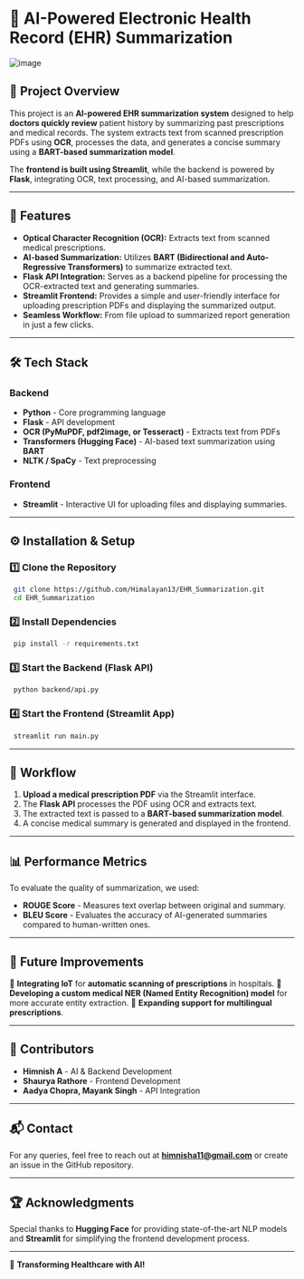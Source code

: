 # 📄 AI-Powered Electronic Health Record (EHR) Summarization
![image](https://github.com/user-attachments/assets/8c727e4e-09fb-484e-8865-9003b7050600)


## 🚀 Project Overview

This project is an **AI-powered EHR summarization system** designed to help **doctors quickly review** patient history by summarizing past prescriptions and medical records. The system extracts text from scanned prescription PDFs using **OCR**, processes the data, and generates a concise summary using a **BART-based summarization model**.

The **frontend is built using Streamlit**, while the backend is powered by **Flask**, integrating OCR, text processing, and AI-based summarization.

---

## 📌 Features
- **Optical Character Recognition (OCR):** Extracts text from scanned medical prescriptions.
- **AI-based Summarization:** Utilizes **BART (Bidirectional and Auto-Regressive Transformers)** to summarize extracted text.
- **Flask API Integration:** Serves as a backend pipeline for processing the OCR-extracted text and generating summaries.
- **Streamlit Frontend:** Provides a simple and user-friendly interface for uploading prescription PDFs and displaying the summarized output.
- **Seamless Workflow:** From file upload to summarized report generation in just a few clicks.

---

## 🛠️ Tech Stack

### **Backend**
- **Python** - Core programming language
- **Flask** - API development
- **OCR (PyMuPDF, pdf2image, or Tesseract)** - Extracts text from PDFs
- **Transformers (Hugging Face)** - AI-based text summarization using **BART**
- **NLTK / SpaCy** - Text preprocessing

### **Frontend**
- **Streamlit** - Interactive UI for uploading files and displaying summaries.

---

## ⚙️ Installation & Setup

### **1️⃣ Clone the Repository**
```bash
 git clone https://github.com/Himalayan13/EHR_Summarization.git
 cd EHR_Summarization
```

### **2️⃣ Install Dependencies**
```bash
 pip install -r requirements.txt
```

### **3️⃣ Start the Backend (Flask API)**
```bash
 python backend/api.py
```

### **4️⃣ Start the Frontend (Streamlit App)**
```bash
 streamlit run main.py
```

---

## 🔄 Workflow
1. **Upload a medical prescription PDF** via the Streamlit interface.
2. The **Flask API** processes the PDF using OCR and extracts text.
3. The extracted text is passed to a **BART-based summarization model**.
4. A concise medical summary is generated and displayed in the frontend.

---

## 📊 Performance Metrics
To evaluate the quality of summarization, we used:
- **ROUGE Score** - Measures text overlap between original and summary.
- **BLEU Score** - Evaluates the accuracy of AI-generated summaries compared to human-written ones.

---

## 🔮 Future Improvements
🔹 **Integrating IoT** for **automatic scanning of prescriptions** in hospitals.
🔹 **Developing a custom medical NER (Named Entity Recognition) model** for more accurate entity extraction.
🔹 **Expanding support for multilingual prescriptions**.

---

## 🎯 Contributors
- **Himnish A** - AI & Backend Development
- **Shaurya Rathore** - Frontend Development
- **Aadya Chopra, Mayank Singh** - API Integration

---

## 📬 Contact
For any queries, feel free to reach out at **himnisha11@gmail.com** or create an issue in the GitHub repository.

---

## 🏆 Acknowledgments
Special thanks to **Hugging Face** for providing state-of-the-art NLP models and **Streamlit** for simplifying the frontend development process.

---

🚀 **Transforming Healthcare with AI!**

